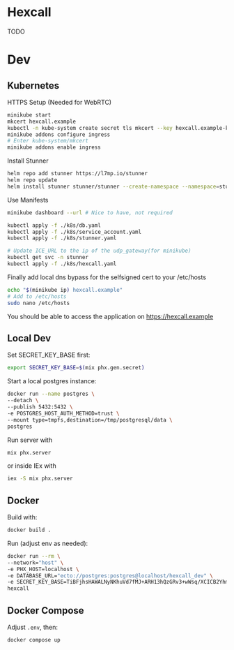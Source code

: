 # Hexcall

TODO

# Dev

## Kubernetes

HTTPS Setup (Needed for WebRTC)

```bash
minikube start
mkcert hexcall.example
kubectl -n kube-system create secret tls mkcert --key hexcall.example-key.pem --cert hexcall.example.pem
minikube addons configure ingress
# Enter kube-system/mkcert
minikube addons enable ingress
```

Install Stunner

```bash
helm repo add stunner https://l7mp.io/stunner
helm repo update
helm install stunner stunner/stunner --create-namespace --namespace=stunner-system
```

Use Manifests

```bash
minikube dashboard --url # Nice to have, not required

kubectl apply -f ./k8s/db.yaml
kubectl apply -f ./k8s/service_account.yaml
kubectl apply -f ./k8s/stunner.yaml

# Update ICE_URL to the ip of the udp_gateway(for minikube)
kubectl get svc -n stunner
kubectl apply -f ./k8s/hexcall.yaml
```

Finally add local dns bypass for the selfsigned cert to your /etc/hosts

```bash
echo "$(minikube ip) hexcall.example"
# Add to /etc/hosts
sudo nano /etc/hosts
```

You should be able to access the application on https://hexcall.example

## Local Dev

Set SECRET_KEY_BASE first:

```bash
export SECRET_KEY_BASE=$(mix phx.gen.secret)
```

Start a local postgres instance:

```bash
docker run --name postgres \
--detach \
--publish 5432:5432 \
-e POSTGRES_HOST_AUTH_METHOD=trust \
--mount type=tmpfs,destination=/tmp/postgresql/data \
postgres
```

Run server with

```bash
mix phx.server
```

or inside IEx with

```bash
iex -S mix phx.server
```

## Docker

Build with:

```bash
docker build .
```

Run (adjust env as needed):

```bash
docker run --rm \
--network="host" \
-e PHX_HOST=localhost \
-e DATABASE_URL="ecto://postgres:postgres@localhost/hexcall_dev" \
-e SECRET_KEY_BASE=TiBFjhsHAWALNyNKhuVd7fMJ+ARH13hQzGRv3+wWsq/XCICB2YhmvajzJjAaqDRo \
hexcall
```

## Docker Compose

Adjust `.env`, then:

```bash
docker compose up
```
